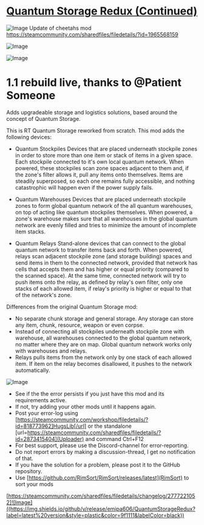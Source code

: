 # [Quantum Storage Redux (Continued)](https://steamcommunity.com/sharedfiles/filedetails/?id=2777221052)

![Image](https://i.imgur.com/buuPQel.png)
Update of cheetahs mod
https://steamcommunity.com/sharedfiles/filedetails/?id=1965568159

![Image](https://i.imgur.com/pufA0kM.png)
	
![Image](https://i.imgur.com/Z4GOv8H.png)
# 1.1 rebuild live, thanks to @Patient Someone


Adds upgradeable storage and logistics solutions, based around the concept of Quantum Storage.

This is RT Quantum Storage reworked from scratch. This mod adds the following devices:


- Quantum Stockpiles
Devices that are placed underneath stockpile zones in order to store more than one item or stack of items in a given space. Each stockpile connected to it's own local quantum network. When powered, these stockpiles scan zone spaces adjacent to them and, if the zone's filter allows it, pull any items onto themselves. Items are steadily superposed, so each one remains fully accessible, and nothing catastrophic will happen even if the power supply fails.

- Quantum Warehouses
Devices that are placed underneath stockpile zones to form global quantum network of the all quantum warehouses, on top of acting like quantum stockpiles themselves. When powered, a zone's warehouse makes sure that all warehouses in the global quantum network are evenly filled and tries to minimize the amount of incomplete item stacks.

- Quantum Relays
Stand-alone devices that can connect to the global quantum network to transfer items back and forth. When powered, relays scan adjacent stockpile zone (and storage building) spaces and send items in them to the connected network, provided that network has cells that accepts them and has higher or equal priority (compared to the scanned space). At the same time, connected network will try to push items onto the relay, as defined by relay's own filter, only one stacks of each allowed item, if relay's priority is higher or equal to that of the network's zone.



Differences from the original Quantum Storage mod:


-  No separate chunk storage and general storage. Any storage can store any item, chunk, resource, weapon or even corpse.
-  Instead of connecting all stockpiles underneath stockpile zone with warehouse, all warehouses connected to the global quantum network, no matter where they are on map. Global quantum network works only with warehouses and relays.
-  Relays pulls items from the network only by one stack of each allowed item. If item on the relay becomes disallowed, it pushes to the network automatically.



![Image](https://i.imgur.com/PwoNOj4.png)


-  See if the the error persists if you just have this mod and its requirements active.
-  If not, try adding your other mods until it happens again.
-  Post your error-log using [https://steamcommunity.com/workshop/filedetails/?id=818773962]HugsLib[/url] or the standalone [url=https://steamcommunity.com/sharedfiles/filedetails/?id=2873415404](Uploader) and command Ctrl+F12
-  For best support, please use the Discord-channel for error-reporting.
-  Do not report errors by making a discussion-thread, I get no notification of that.
-  If you have the solution for a problem, please post it to the GitHub repository.
-  Use [https://github.com/RimSort/RimSort/releases/latest](RimSort) to sort your mods



[https://steamcommunity.com/sharedfiles/filedetails/changelog/2777221052]![Image]((https://img.shields.io/github/v/release/emipa606/QuantumStorageRedux?label=latest%20version&style=plastic&color=9f1111&labelColor=black))
